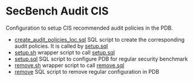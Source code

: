 # SecBench Audit CIS

Configuration to setup CIS recommended audit policies in the PDB.

- [create_audit_policies_loc.sql](create_audit_policies_loc.sql) SQL script to
  create the corresponding audit policies. It is called by [setup.sql](setup.sql)
- [setup.sh](setup.sh) wrapper script to call [setup.sql](setup.sql)
- [setup.sql](setup.sql) SQL script to configure PDB for regular security benchmark
- [remove.sh](setup.sh) wrapper script to call [remove.sql](remove)
- [remove](remove) SQL script to remove regular configuration in PDB
